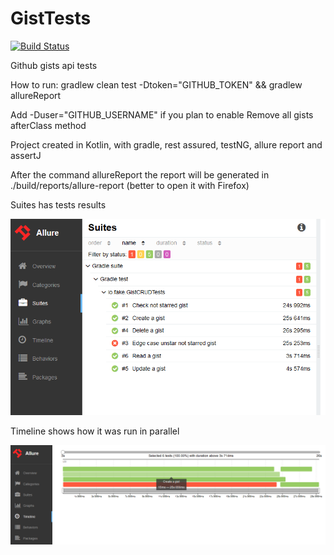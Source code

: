 # GistTests
[![Build Status](https://travis-ci.com/nbdnnm/GistTests.svg?branch=master)](https://travis-ci.com/nbdnnm/GistTests)

Github gists api tests

How to run: gradlew clean test -Dtoken="GITHUB_TOKEN" && gradlew allureReport

Add -Duser="GITHUB_USERNAME" if you plan to enable Remove all gists afterClass method

Project created in Kotlin, with gradle, rest assured, testNG, allure report and assertJ

After the command allureReport the report will be generated in ./build/reports/allure-report (better to open it with Firefox)

Suites has tests results

![](Suites.bmp)

Timeline shows how it was run in parallel

![](Timeline.bmp)
